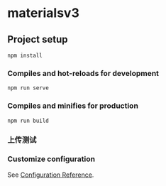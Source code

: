 # materialsv3

## Project setup
```
npm install
```

### Compiles and hot-reloads for development
```
npm run serve
```

### Compiles and minifies for production
```
npm run build
```

### 上传测试

### Customize configuration
See [Configuration Reference](https://cli.vuejs.org/config/).

